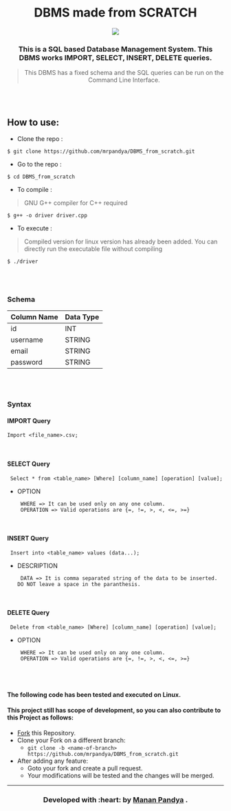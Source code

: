 <div align="center">

# DBMS made from SCRATCH
 
 [![](https://img.shields.io/badge/Made_with-C++-blue?style=for-the-badge&logo=c++)](https://cplusplus.com/ "C++")

### This is a **SQL based Database Management System**. This DBMS works IMPORT, SELECT, INSERT, DELETE queries.
> This DBMS has a fixed schema and the SQL queries can be run on the Command Line Interface.

</div>
<br><br>

## How to use:
- Clone the repo :
```
$ git clone https://github.com/mrpandya/DBMS_from_scratch.git
```
- Go to the repo :
```
$ cd DBMS_from_scratch
```
- To compile :

> GNU G++ compiler for C++ required
```
$ g++ -o driver driver.cpp
```
- To execute :
> Compiled version for linux version has already been added. You can directly run the executable file without compiling
```
$ ./driver
```
<br><br>

### Schema

|Column Name| Data Type|
|-----------|----------|
| id        | INT      |
| username  | STRING   |
| email     | STRING   |
| password  | STRING   |

<br><br>

### Syntax

#### IMPORT Query

	Import <file_name>.csv;
<br>

#### SELECT Query
	 Select * from <table_name> [Where] [column_name] [operation] [value];
  
	 
  - OPTION
  
		 WHERE => It can be used only on any one column.
		 OPERATION => Valid operations are {=, !=, >, <, <=, >=}
<br>

#### INSERT Query
	 Insert into <table_name> values (data...);
  
  
  - DESCRIPTION
  
		 DATA => It is comma separated string of the data to be inserted. DO NOT leave a space in the paranthesis.

<br>

#### DELETE Query
	 Delete from <table_name> [Where] [column_name] [operation] [value];
  
  
  - OPTION
 
		 WHERE => It can be used only on any one column.
		 OPERATION => Valid operations are {=, !=, >, <, <=, >=}
		 
<br><br>

#### The following code has been tested and executed on Linux.

 #### This project still has scope of development, so you can also contribute to this Project as follows:
* [Fork](https://github.com/mrpandya/DBMS_from_scratch) this Repository.
* Clone your Fork on a different branch:
	* `git clone -b <name-of-branch> https://github.com/mrpandya/DBMS_from_scratch.git`
* After adding any feature:
	* Goto your fork and create a pull request.
	* Your modifications will be  tested and the changes will be merged.

---
<h3 align="center"><b>Developed with :heart: by <a href="https://github.com/mrpandya">Manan Pandya</a> .</b></h1>


 
